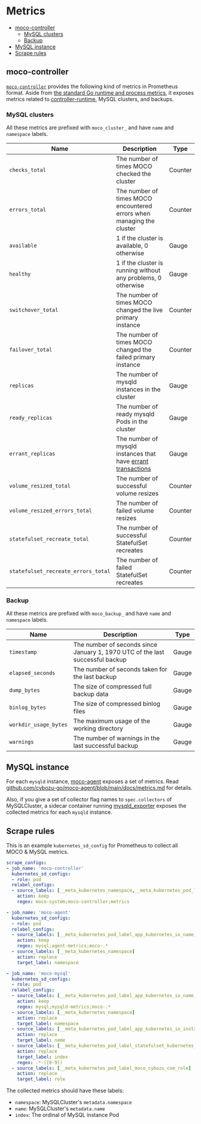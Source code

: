 Metrics
=======

- [moco-controller](#moco-controller)
  - [MySQL clusters](#mysql-clusters)
  - [Backup](#backup)
- [MySQL instance](#mysql-instance)
- [Scrape rules](#scrape-rules)

## moco-controller

[`moco-controller`](moco-controller.md) provides the following kind of metrics in Prometheus format.
Aside from [the standard Go runtime and process metrics][standard], it exposes metrics related to [controller-runtime][], MySQL clusters, and backups.

### MySQL clusters

All these metrics are prefixed with `moco_cluster_` and have `name` and `namespace` labels.

| Name                                | Description                                                            | Type    |
|-------------------------------------|------------------------------------------------------------------------|---------|
| `checks_total`                      | The number of times MOCO checked the cluster                           | Counter |
| `errors_total`                      | The number of times MOCO encountered errors when managing the cluster  | Counter |
| `available`                         | 1 if the cluster is available, 0 otherwise                             | Gauge   |
| `healthy`                           | 1 if the cluster is running without any problems, 0 otherwise          | Gauge   |
| `switchover_total`                  | The number of times MOCO changed the live primary instance             | Counter |
| `failover_total`                    | The number of times MOCO changed the failed primary instance           | Counter |
| `replicas`                          | The number of mysqld instances in the cluster                          | Gauge   |
| `ready_replicas`                    | The number of ready mysqld Pods in the cluster                         | Gauge   |
| `errant_replicas`                   | The number of mysqld instances that have [errant transactions][errant] | Gauge   |
| `volume_resized_total`              | The number of successful volume resizes                                | Counter |
| `volume_resized_errors_total`       | The number of failed volume resizes                                    | Counter |
| `statefulset_recreate_total`        | The number of successful StatefulSet recreates                         | Counter |
| `statefulset_recreate_errors_total` | The number of failed StatefulSet recreates                             | Counter |

### Backup

All these metrics are prefixed with `moco_backup_` and have `name` and `namespace` labels.

| Name                  | Description                                                                   | Type  |
| --------------------- | ----------------------------------------------------------------------------- | ----- |
| `timestamp`           | The number of seconds since January 1, 1970 UTC of the last successful backup | Gauge |
| `elapsed_seconds`     | The number of seconds taken for the last backup                               | Gauge |
| `dump_bytes`          | The size of compressed full backup data                                       | Gauge |
| `binlog_bytes`        | The size of compressed binlog files                                           | Gauge |
| `workdir_usage_bytes` | The maximum usage of the working directory                                    | Gauge |
| `warnings`            | The number of warnings in the last successful backup                          | Gauge |

## MySQL instance

For each `mysqld` instance, [moco-agent][] exposes a set of metrics.
Read [github.com/cybozu-go/moco-agent/blob/main/docs/metrics.md](https://github.com/cybozu-go/moco-agent/blob/main/docs/metrics.md) for details.

Also, if you give a set of collector flag names to `spec.collectors` of MySQLCluster, a sidecar container running [mysqld_exporter][] exposes the collected metrics for each `mysqld` instance.

## Scrape rules

This is an example `kubernetes_sd_config` for Prometheus to collect all MOCO & MySQL metrics.

```yaml
scrape_configs:
- job_name: 'moco-controller'
  kubernetes_sd_configs:
  - role: pod
  relabel_configs:
  - source_labels: [__meta_kubernetes_namespace,__meta_kubernetes_pod_label_app_kubernetes_io_component,__meta_kubernetes_pod_container_port_name]
    action: keep
    regex: moco-system;moco-controller;metrics

- job_name: 'moco-agent'
  kubernetes_sd_configs:
  - role: pod
  relabel_configs:
  - source_labels: [__meta_kubernetes_pod_label_app_kubernetes_io_name,__meta_kubernetes_pod_container_port_name,__meta_kubernetes_pod_label_statefulset_kubernetes_io_pod_name]
    action: keep
    regex: mysql;agent-metrics;moco-.*
  - source_labels: [__meta_kubernetes_namespace]
    action: replace
    target_label: namespace

- job_name: 'moco-mysql'
  kubernetes_sd_configs:
  - role: pod
  relabel_configs:
  - source_labels: [__meta_kubernetes_pod_label_app_kubernetes_io_name,__meta_kubernetes_pod_container_port_name,__meta_kubernetes_pod_label_statefulset_kubernetes_io_pod_name]
    action: keep
    regex: mysql;mysqld-metrics;moco-.*
  - source_labels: [__meta_kubernetes_namespace]
    action: replace
    target_label: namespace
  - source_labels: [__meta_kubernetes_pod_label_app_kubernetes_io_instance]
    action: replace
    target_label: name
  - source_labels: [__meta_kubernetes_pod_label_statefulset_kubernetes_io_pod_name]
    action: replace
    target_label: index
    regex: .*-([0-9])
  - source_labels: [__meta_kubernetes_pod_label_moco_cybozu_com_role]
    action: replace
    target_label: role
```

The collected metrics should have these labels:

- `namespace`: MySQLCluster's `metadata.namespace`
- `name`: MySQLCluster's `metadata.name`
- `index`: The ordinal of MySQL instance Pod

[standard]: https://povilasv.me/prometheus-go-metrics/
[controller-runtime]: https://pkg.go.dev/sigs.k8s.io/controller-runtime/pkg/internal/controller/metrics
[errant]: https://www.percona.com/blog/2014/05/19/errant-transactions-major-hurdle-for-gtid-based-failover-in-mysql-5-6/
[moco-agent]: https://github.com/cybozu-go/moco-agent/
[mysqld_exporter]: https://github.com/prometheus/mysqld_exporter/
